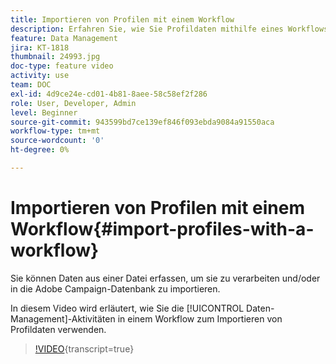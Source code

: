 ```yaml
---
title: Importieren von Profilen mit einem Workflow
description: Erfahren Sie, wie Sie Profildaten mithilfe eines Workflows importieren.
feature: Data Management
jira: KT-1818
thumbnail: 24993.jpg
doc-type: feature video
activity: use
team: DOC
exl-id: 4d9ce24e-cd01-4b81-8aee-58c58ef2f286
role: User, Developer, Admin
level: Beginner
source-git-commit: 943599bd7ce139ef846f093ebda9084a91550aca
workflow-type: tm+mt
source-wordcount: '0'
ht-degree: 0%

---
```


# Importieren von Profilen mit einem Workflow{#import-profiles-with-a-workflow}

Sie können Daten aus einer Datei erfassen, um sie zu verarbeiten und/oder in die Adobe Campaign-Datenbank zu importieren.

In diesem Video wird erläutert, wie Sie die [!UICONTROL Daten-Management]-Aktivitäten in einem Workflow zum Importieren von Profildaten verwenden.

>[!VIDEO](https://video.tv.adobe.com/v/24993?learn=on){transcript=true}

